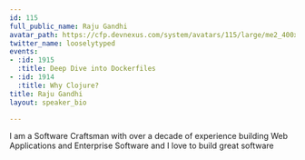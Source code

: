 ```yaml
---
id: 115
full_public_name: Raju Gandhi
avatar_path: https://cfp.devnexus.com/system/avatars/115/large/me2_400x400.png?1409064068
twitter_name: looselytyped
events:
- :id: 1915
  :title: Deep Dive into Dockerfiles
- :id: 1914
  :title: Why Clojure?
title: Raju Gandhi
layout: speaker_bio

---
```

I am a Software Craftsman with over a decade of experience building Web Applications and Enterprise Software and I love to build great software